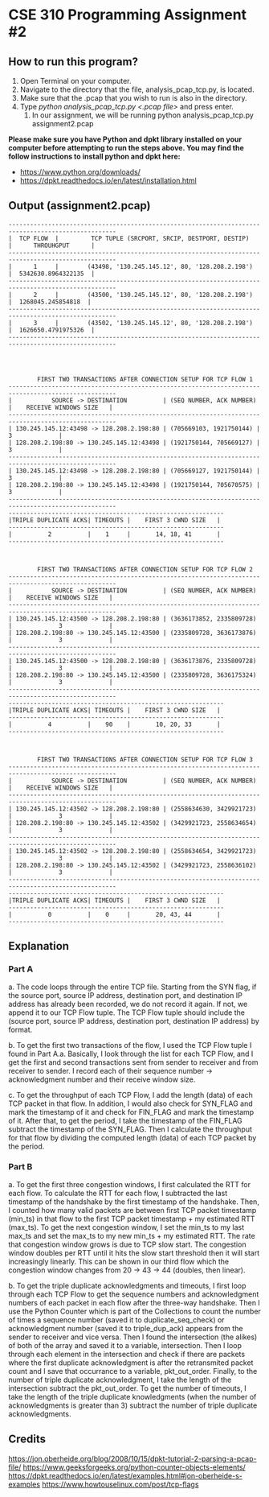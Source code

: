 # CSE 310 Programming Assignment #2
## How to run this program?
1. Open Terminal on your computer.
1. Navigate to the directory that the file, analysis_pcap_tcp.py, is located.
1. Make sure that the .pcap that you wish to run is also in the directory.
1. Type *python analysis_pcap_tcp.py <.pcap file>* and press enter.
    1. In our assignment, we will be running python analysis_pcap_tcp.py assignment2.pcap

**Please make sure you have Python and dpkt library installed on your computer before attempting to run the steps above. You may find the follow instructions to install python and dpkt here:**
* https://www.python.org/downloads/
* https://dpkt.readthedocs.io/en/latest/installation.html


## Output (assignment2.pcap)
```
----------------------------------------------------------------------------------------------------
|  TCP FLOW  |         TCP TUPLE (SRCPORT, SRCIP, DESTPORT, DESTIP)         |      THROUHGPUT      |
----------------------------------------------------------------------------------------------------
|      1     |        (43498, '130.245.145.12', 80, '128.208.2.198')        |  5342630.8964322135  |
----------------------------------------------------------------------------------------------------
|      2     |        (43500, '130.245.145.12', 80, '128.208.2.198')        |  1268045.245854818  |
----------------------------------------------------------------------------------------------------
|      3     |        (43502, '130.245.145.12', 80, '128.208.2.198')        |  1626650.4791975326  |
---------------------------------------------------------------------------------------------------- 




		FIRST TWO TRANSACTIONS AFTER CONNECTION SETUP FOR TCP FLOW 1
----------------------------------------------------------------------------------------------------
|           SOURCE -> DESTINATION          | (SEQ NUMBER, ACK NUMBER) |    RECEIVE WINDOWS SIZE   |
----------------------------------------------------------------------------------------------------
| 130.245.145.12:43498 -> 128.208.2.198:80 | (705669103, 1921750144) |             3             |
| 128.208.2.198:80 -> 130.245.145.12:43498 | (1921750144, 705669127) |             3             |
----------------------------------------------------------------------------------------------------
| 130.245.145.12:43498 -> 128.208.2.198:80 | (705669127, 1921750144) |             3             |
| 128.208.2.198:80 -> 130.245.145.12:43498 | (1921750144, 705670575) |             3             |
----------------------------------------------------------------------------------------------------
------------------------------------------------------------
|TRIPLE DUPLICATE ACKS| TIMEOUTS |    FIRST 3 CWND SIZE   |
------------------------------------------------------------
|          2          |    1     |       14, 18, 41       |
------------------------------------------------------------



		FIRST TWO TRANSACTIONS AFTER CONNECTION SETUP FOR TCP FLOW 2
----------------------------------------------------------------------------------------------------
|           SOURCE -> DESTINATION          | (SEQ NUMBER, ACK NUMBER) |    RECEIVE WINDOWS SIZE   |
----------------------------------------------------------------------------------------------------
| 130.245.145.12:43500 -> 128.208.2.198:80 | (3636173852, 2335809728) |             3             |
| 128.208.2.198:80 -> 130.245.145.12:43500 | (2335809728, 3636173876) |             3             |
----------------------------------------------------------------------------------------------------
| 130.245.145.12:43500 -> 128.208.2.198:80 | (3636173876, 2335809728) |             3             |
| 128.208.2.198:80 -> 130.245.145.12:43500 | (2335809728, 3636175324) |             3             |
----------------------------------------------------------------------------------------------------
------------------------------------------------------------
|TRIPLE DUPLICATE ACKS| TIMEOUTS |    FIRST 3 CWND SIZE   |
------------------------------------------------------------
|          4          |    90    |       10, 20, 33       |
------------------------------------------------------------



		FIRST TWO TRANSACTIONS AFTER CONNECTION SETUP FOR TCP FLOW 3
----------------------------------------------------------------------------------------------------
|           SOURCE -> DESTINATION          | (SEQ NUMBER, ACK NUMBER) |    RECEIVE WINDOWS SIZE   |
----------------------------------------------------------------------------------------------------
| 130.245.145.12:43502 -> 128.208.2.198:80 | (2558634630, 3429921723) |             3             |
| 128.208.2.198:80 -> 130.245.145.12:43502 | (3429921723, 2558634654) |             3             |
----------------------------------------------------------------------------------------------------
| 130.245.145.12:43502 -> 128.208.2.198:80 | (2558634654, 3429921723) |             3             |
| 128.208.2.198:80 -> 130.245.145.12:43502 | (3429921723, 2558636102) |             3             |
----------------------------------------------------------------------------------------------------
------------------------------------------------------------
|TRIPLE DUPLICATE ACKS| TIMEOUTS |    FIRST 3 CWND SIZE   |
------------------------------------------------------------
|          0          |    0     |       20, 43, 44       |
------------------------------------------------------------
```



## Explanation
### Part A
a. The code loops through the entire TCP file. Starting from the SYN flag, if the source port, source IP address, destination port, and destination IP address has already been recorded, we do not record it again. If not, we append it to our TCP Flow tuple. The TCP Flow tuple should include the (source port, source IP address, destination port, destination IP address) by format.

b. To get the first two transactions of the flow, I used the TCP Flow tuple I found in Part A.a. Basically, I look through the list for each TCP Flow, and I get the first and second transactions sent from sender to receiver and from receiver to sender. I record each of their sequence number -> acknowledgment number and their receive window size.

c. To get the throughput of each TCP Flow, I add the length (data) of each TCP packet in that flow. In addition, I would also check for SYN_FLAG and mark the timestamp of it and check for FIN_FLAG and mark the timestamp of it. After that, to get the period, I take the timestamp of the FIN_FLAG subtract the timestamp of the SYN_FLAG. Then I calculate the throughput for that flow by dividing the computed length (data) of each TCP packet by the period.

### Part B
a. To get the first three congestion windows, I first calculated the RTT for each flow. To calculate the RTT for each flow, I subtracted the last timestamp of the handshake by the first timestamp of the handshake. Then, I counted how many valid packets are between first TCP packet timestamp (min_ts) in that flow to the first TCP packet timestamp + my estimated RTT (max_ts). To get the next congestion window, I set the min_ts to my last max_ts and set the max_ts to my new min_ts + my estimated RTT. 
The rate that congestion window grows is due to TCP slow start. The congestion window doubles per RTT until it hits the slow start threshold then it will start increasingly linearly. This can be shown in our third flow which the congestion window changes from 20 -> 43 -> 44 (doubles, then linear).

b. To get the triple duplicate acknowledgments and timeouts, I first loop through each TCP Flow to get the sequence numbers and acknowledgment numbers of each packet in each flow after the three-way handshake. Then I use the Python Counter which is part of the Collections to count the number of times a sequence number (saved it to duplicate_seq_check) or acknowledgment number (saved it to triple_dup_ack) appears from the sender to receiver and vice versa. Then I found the intersection (the alikes) of both of the array and saved it to a variable, intersection. Then I loop through each element in the intersection and check if there are packets where the first duplicate acknowledgment is after the retransmited packet count and I save that occurrance to a variable, pkt_out_order. Finally, to the number of triple duplicate acknowledgment, I take the length of the intersection subtract the pkt_out_order. To get the number of timeouts, I take the length of the triple duplicate knowledgments (when the number of acknowledgments is greater than 3) subtract the number of triple duplicate acknowledgments.

## Credits
https://jon.oberheide.org/blog/2008/10/15/dpkt-tutorial-2-parsing-a-pcap-file/
https://www.geeksforgeeks.org/python-counter-objects-elements/
https://dpkt.readthedocs.io/en/latest/examples.html#jon-oberheide-s-examples
https://www.howtouselinux.com/post/tcp-flags